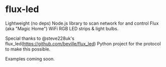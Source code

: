 # flux-led
Lightweight (no deps) Node.js library to scan network for and control Flux (aka \"Magic Home\") WiFi RGB LED strips &amp; light bulbs.

Special thanks to @steve228uk's flux_led(https://github.com/beville/flux_led) Python project for the protocol to make this possible.

Examples coming soon.
